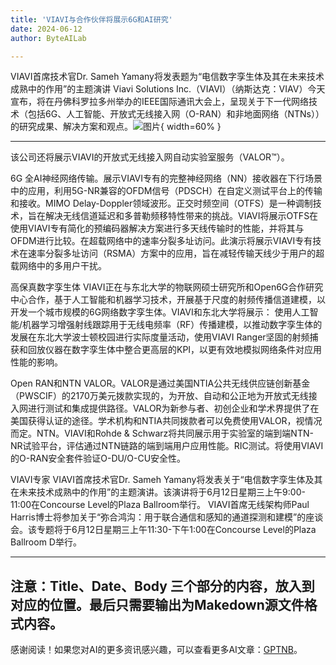 ```yaml
---
title: 'VIAVI与合作伙伴将展示6G和AI研究'
date: 2024-06-12
author: ByteAILab

---
```


VIAVI首席技术官Dr. Sameh Yamany将发表题为“电信数字孪生体及其在未来技术成熟中的作用”的主题演讲
Viavi Solutions Inc.（VIAVI）（纳斯达克：VIAV）今天宣布，将在丹佛科罗拉多州举办的IEEE国际通讯大会上，呈现关于下一代网络技术（包括6G、人工智能、开放式无线接入网（O-RAN）和非地面网络（NTNs））的研究成果、解决方案和观点。![图片](https://ai-techpark.com/wp-content/uploads/2024/06/VIAVI-and-960x540.jpg){ width=60% }

---
该公司还将展示VIAVI的开放式无线接入网自动实验室服务（VALOR™）。

6G
全AI神经网络传输。展示VIAVI专有的完整神经网络（NN）接收器在下行场景中的应用，利用5G-NR兼容的OFDM信号（PDSCH）在自定义测试平台上的传输和接收。MIMO Delay-Doppler领域波形。正交时频空间（OTFS）是一种调制技术，旨在解决无线信道延迟和多普勒频移特性带来的挑战。VIAVI将展示OTFS在使用VIAVI专有简化的预编码器解决方案进行多天线传输时的性能，并将其与OFDM进行比较。在超载网络中的速率分裂多址访问。此演示将展示VIAVI专有技术在速率分裂多址访问（RSMA）方案中的应用，旨在减轻传输天线少于用户的超载网络中的多用户干扰。

高保真数字孪生体
VIAVI正在与东北大学的物联网硕士研究所和Open6G合作研究中心合作，基于人工智能和机器学习技术，开展基于尺度的射频传播信道建模，以开发一个城市规模的6G网络数字孪生体。VIAVI和东北大学将展示：
使用人工智能/机器学习增强射线跟踪用于无线电频率（RF）传播建模，以推动数字孪生体的发展在东北大学波士顿校园进行实际度量活动，使用VIAVI Ranger坚固的射频捕获和回放仪器在数字孪生体中整合更高层的KPI，以更有效地模拟网络条件对应用性能的影响。

Open RAN和NTN
VALOR。VALOR是通过美国NTIA公共无线供应链创新基金（PWSCIF）的2170万美元拨款实现的，为开放、自动和公正地为开放式无线接入网进行测试和集成提供路径。VALOR为新参与者、初创企业和学术界提供了在美国获得认证的途径。学术机构和NTIA共同拨款者可以免费使用VALOR，视情况而定。NTN。VIAVI和Rohde & Schwarz将共同展示用于实验室的端到端NTN-NR试验平台，评估通过NTN链路的端到端用户应用性能。RIC测试。将使用VIAVI的O-RAN安全套件验证O-DU/O-CU安全性。

VIAVI专家
VIAVI首席技术官Dr. Sameh Yamany将发表关于“电信数字孪生体及其在未来技术成熟中的作用”的主题演讲。该演讲将于6月12日星期三上午9:00-11:00在Concourse Level的Plaza Ballroom举行。
VIAVI首席无线架构师Paul Harris博士将参加关于“弥合鸿沟：用于联合通信和感知的通道探测和建模”的座谈会。该专题将于6月12日星期三上午11:30-下午1:00在Concourse Level的Plaza Ballroom D举行。

---

注意：Title、Date、Body 三个部分的内容，放入到对应的位置。最后只需要输出为Makedown源文件格式内容。
---
感谢阅读！如果您对AI的更多资讯感兴趣，可以查看更多AI文章：[GPTNB](https://gptnb.com)。